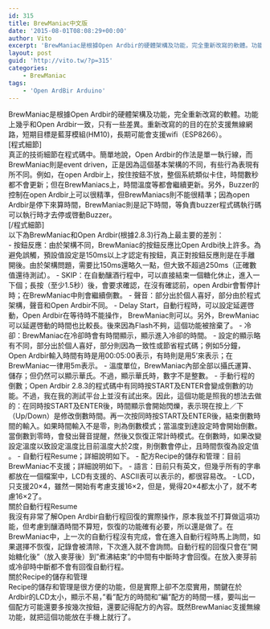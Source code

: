 ```yaml
---
id: 315
title: BrewManiac中文版
date: '2015-08-01T08:08:29+00:00'
author: Vito
excerpt: 'BrewManiac是根據Open Ardbir的硬體架構及功能，完全重新改寫的軟體。功能上幾乎和Open Ardbir一致，同樣運行在Arduino上，只有一些小差異。重新改寫的的目的在於支援無線網路，短期目標是藍芽模組(HM10)，長期可能會支援wifi（ESP8266）。'
layout: post
guid: 'http://vito.tw/?p=315'
categories:
    - BrewManiac
tags:
    - 'Open ArdBir Arduino'
---
```


<div>BrewManiac是根據Open Ardbir的硬體架構及功能，完全重新改寫的軟體。功能上幾乎和Open Ardbir一致，只有一些差異。重新改寫的的目的在於支援無線網路，短期目標是藍芽模組(HM10)，長期可能會支援wifi（ESP8266）。</div><div>[程式細節]</div><div>真正的技術細節在程式碼中。簡單地說，Open Ardbir的作法是單一執行線，而BrewManiac則是event driven，正是因為這個基本架構的不同，有些行為表現有所不同。例如，在open Ardbir上，按住按鈕不放，整個系統類似卡住，時間數秒都不會更新；但在BrewManiacs上，時間溫度等都會繼續更新。另外，Buzzer的控制在open Ardbir上可以很精準，但BrewManiacs則不能很精準；因為open Ardbir是停下來算時間，BrewManiac則是記下時間，等負責buzzer程式碼執行碼可以執行時才去停或啓動Buzzer。</div><div>[/程式細節]</div><div></div><div>以下為BrewManiac和Open Ardbir(根據2.8.3)行為上最主要的差別：</div>- 按鈕反應：由於架構不同，BrewManiac的按鈕反應比Open Ardbi快上許多。為避免誤觸，預設值設定是150ms以上才認定有按鈕，真正對按鈕反應則是在手離開後。由於架構問題，需要比150ms還略久一點，但大致不超過250ms（正確數值還待測試）。
- SKIP：在自動釀酒行程中，可以直接結束一個糖化休止，進入一下個；長按（至少1.5秒）後，會要求確認，在沒有確認前，open Ardbir會暫停計時；在BrewManiac中則會繼續倒數。
- 聲音：部分出於個人喜好，部分由於程式架構，聲音和Open Ardbir不同。
- Delay Start，自動行程時，可以設定延遲啓動，Open Ardbir在等待時不能操作， BrewManiac則可以。另外，BrewManiac可以延遲啓動的時間也比較長。後來因為Flash不夠，這個功能被捨棄了。
- 冷卻：BrewManiac在冷卻時會有時間顯示，顯示進入冷卻的時間。
- 設定的顯示略有不同，部分出於個人喜好，部分則因為一致性或節省程式碼；例如5分鐘，Open Ardbir輸入時間有時是用00:05:00表示，有時則是用5’來表示；在BrewManiac一律用5m表示。
- 溫度單位，BrewManiac內部全部以攝氏運算、儲存；但仍然可以顯示華氏。不過，顯示華氏時，數字不是整數。
- 手動行程的倒數；Open Ardbir 2.8.3的程式碼中有同時按START及ENTER會變成倒數的功能。不過，我在我的測試平台上並沒有試出來。因此，這個功能是照我的想法去做的：在同時按START及ENTER後，時間顯示會開始閃爍，表示現在按上／下（Up/Down）是修改倒數時間。再一次按同時按START及ENTER後，結束倒數時間的輸入。如果時間輸入不是零，則為倒數模式；當溫度到達設定時會開始倒數。當倒數到零時，會發出聲音提醒，然後又恢復正常計時模式。在倒數時，如果改變設定溫度以致設定溫度比目前溫度大於2度，則倒數會停止，且時間恢復為設定值 。
- 自動行程Resume；詳細說明如下。
- 配方Recipe的儲存和管理：目前BrewManiac不支援；詳細說明如下。
- 語言：目前只有英文，但幾乎所有的字串都放在一個檔案中，LCD有支援的、ASCII表可以表示的，都很容易改。
- LCD，只支援20×4，雖然一開始有考慮支援16×2，但是，覺得20×4都太小了，就不考慮16×2了。

<div></div><div>關於自動行程Resume</div><div>我沒有非常了解Open Ardbir自動行程回復的實際操作，原本我並不打算做這項功能，但考慮到釀酒時間不算短，恢復的功能確有必要，所以還是做了。在BrewManiac中，上一次的自動行程沒有完成，會在進入自動行程時馬上詢問，如果選擇不恢復，記錄會被清除，下次進入就不會詢問。自動行程的回復只會在”開始糖化後”（放入麥芽後）到”煮沸結束”的中間有中斷時才會回復。在放入麥芽前或冷卻時中斷都不會有回復自動行程。</div><div></div><div>關於Recipe的儲存和管理</div><div>Recipe的儲存和管理是很方便的功能，但是實際上卻不怎麼實用，關鍵在於Ardbir的LCD太小，顯示不易，”看”配方的時間和”編”配方的時間一樣，要叫出一個配方可能還要多按幾次按鈕，還要記得配方的內容。既然BrewManiac支援無線功能，就把這個功能放在手機上就行了。</div><div></div>